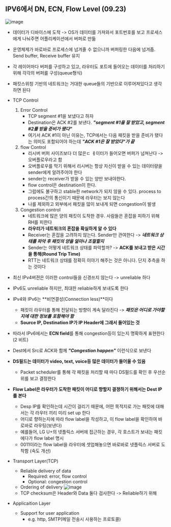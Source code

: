 ## IPV6에서 DN, ECN, Flow Level (09.23)
![image](https://user-images.githubusercontent.com/68818952/135042297-8361a9db-2eef-48a3-9f10-93f52ac8020b.png)

* 데이터가 디바이스에 도착 -> OS가 데이터를 가져와서 포트번호를 보고 프로세스에게 나눠주면 어플리케이션에서 버퍼로 만듦
* 운영체제가 바로바로 프로세스에 넘겨줄 수 없으니까 버퍼링한 다음에 넘겨줌. Send buffer, Receive buffer 유지
* 각 레이어마다 버퍼를 구성하고 있고, 라우터도 포트에 들어오는 데이터를 처리하기 위해 각각의 버퍼를 구성(queue형식)
* 패킷스위칭 기반의 네트워크는 거대한 queue들의 기반으로 이루어져있다고 생각하면 된다

* TCP Control
  1. Error Control
      * TCP segment #1을 보냈다고 하자
      * Destination은 ACK #2를 보낸다. ***"segment #1을 잘 받았고, segment #2를 받을 준비가 됐다"***
      * 여기서 ACK #1이 아닌 이유는, TCP에서는 다음 패킷을 받을 준비가 됐다는 의미도 포함되어야 하는데 ***"ACK #1은 잘 받았다"가 끝***
  2. flow Control
      * 리시버 버퍼 사이즈보다 더 많은ㄷ ㅔ이터가 들어오면 버퍼가 넘쳐난다 -> 오버플로우라고 함
      * 오버플로우를 막기 위해서 리시버는 항상 자신이 받을 수 있는 데이터량을 sender에게 알려주어야 한다
      * sender는 receiver가 받을 수 있는 양만 보내야한다.
      * flow control은 destination이 한다.
      * 그럼에도 불구하고 stable한 network가 되지 않을 수 있다. process to process간의 통신이기 때문에 라우터는 보지 않는다
      * 나를 제외하고 외부에서 패킷을 많이 보내게 되면 congestion이 발생
  3. Congestion control
      * 네트워크에 많은 양의 패킷이 도착한 경우. 사람들은 혼잡을 피하기 위해 RH를 피한다
      * **라우터가 네트워크의 혼잡을 확실하게 알 수 있다**
      * Receiver는 혼잡을 고려하지 않는다. Sender만 관여한다 -> ***네트워크 상태를 파악 후 패킷의 양을 얼마나 조절할지***
      * Sender는 어떻게 네트워크 상태를 파악할까? -> **ACK를 보내고 받은 시간을 통해(Round Trip Time)**
      * RTT는 네트워크 상태를 정확히 이야기 해주는 것은 아니다. 단지 추측을 하는 것이다

* 최신 IPv4버젼은 이러한 control들을 신경쓰지 않는다 -> unreliable 하다
* IPv6도 unreliable 하지만, 최대한 reliable하게 보내도록 한다
* IPv4와 IPv6는 **비연결성(Connection less)**이다
  * 패킷이 라우터를 통해 전달되는 방향이 계속 달라진다 -> ***패킷은 어디로 가야할지에 대한 정보를 포함해야 함***
  * **Source IP, Destination IP가 IP Header에 그래서 들어있는 것**
* 따라서 IPv6에서는 **ECN field**를 통해 congestion등이 있는지 명확하게 표현한다 (2 비트)
* Dest에서 Src로 ACK와 함께 ***"Congestion happen"*** 이런식으로 보낸다

* **DS필드는 데이터가 video, text, voice등 많은 데이터가 들어올 수 있음**
  * Packet scheduler를 통해 각 패킷을 처리할 때 마다 DS필드를 확인 후 우선순위를 보고 결정한다

* **Flow Label은 라우터가 도착한 패킷이 어디로 향할지 결졍하기 위해서는 Dest IP를 본다**
  * Desp IP를 확인하는데 시간이 걸리기 때문에, 어떤 목적지로 가는 패킷에 대해서는 각 라우터 끼리 미리 set up 한다
  * 어디로 향하는지에 따라 flow label을 작성하고, 이 flow label을 확인하여 바로바로 라우팅(보낸다) 
  * 예를들어, LG U+의 넷플릭스 서버에 접근하는 경우, 각 호스트가 보내는 패킷에다가 flow label 명시
  * 0011이라는 flow label을 라우터에 셋업해놓으면 바로바로 넷플릭스 서버로 도착함 (속도 개선)

* Transport Layer(TCP)
  * Reliable delivery of data
    * Required: error, flow control
    * Optional: congestion control
  * Ordering of delivery
  ![image](https://user-images.githubusercontent.com/68818952/135081963-57600fe9-664f-4e5f-b47a-4eb4e2ead84d.png)
  * TCP checksum은 Header와 Data 둘다 검사한다 -> Reliable하기 위해

* Applicaition Layer
  * Support for user application
    * e.g. http, SMTP(메일 전송시 사용하는 프로토콜)
